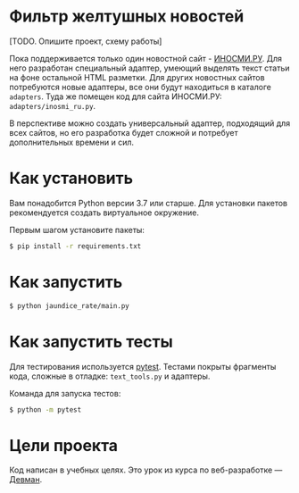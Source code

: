 # Фильтр желтушных новостей

[TODO. Опишите проект, схему работы]

Пока поддерживается только один новостной сайт - [ИНОСМИ.РУ](https://inosmi.ru/). 
Для него разработан специальный адаптер, умеющий выделять текст статьи на фоне остальной HTML разметки.
Для других новостных сайтов потребуются новые адаптеры, все они будут находиться в каталоге `adapters`. 
Туда же помещен код для сайта ИНОСМИ.РУ: `adapters/inosmi_ru.py`.

В перспективе можно создать универсальный адаптер, подходящий для всех сайтов, но его разработка будет сложной 
и потребует дополнительных времени и сил.

# Как установить

Вам понадобится Python версии 3.7 или старше. Для установки пакетов рекомендуется создать виртуальное окружение.

Первым шагом установите пакеты:

```bash
$ pip install -r requirements.txt
```

# Как запустить

```bash
$ python jaundice_rate/main.py
```

# Как запустить тесты

Для тестирования используется [pytest](https://docs.pytest.org/en/latest/).
Тестами покрыты фрагменты кода, сложные в отладке: `text_tools.py` и адаптеры. 

Команда для запуска тестов:
```bash
$ python -m pytest
```

# Цели проекта

Код написан в учебных целях. Это урок из курса по веб-разработке — [Девман](https://dvmn.org).
